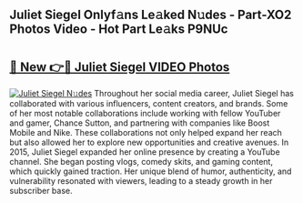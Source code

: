 ## Juliet Siegel Onlyf𝚊ns Le𝚊ked N𝚞des - Part-XO2 Photos Video - Hot Part Le𝚊ks P9NUc

# <h2><a href="http://ab7801.deff.icu/?id=Juliet+Siegel">🔗 New 👉🔴 Juliet Siegel VIDEO Photos</a></h2>

[![Juliet Siegel N𝚞des](https://i.imgur.com/rIISA9y.gif)](http://ab7801.deff.icu/?id=Juliet+Siegel)
Throughout her social media career, Juliet Siegel has collaborated with various influencers, content creators, and brands. Some of her most notable collaborations include working with fellow YouTuber and gamer, Chance Sutton, and partnering with companies like Boost Mobile and Nike. These collaborations not only helped expand her reach but also allowed her to explore new opportunities and creative avenues. In 2015, Juliet Siegel expanded her online presence by creating a YouTube channel. She began posting vlogs, comedy skits, and gaming content, which quickly gained traction. Her unique blend of humor, authenticity, and vulnerability resonated with viewers, leading to a steady growth in her subscriber base.
